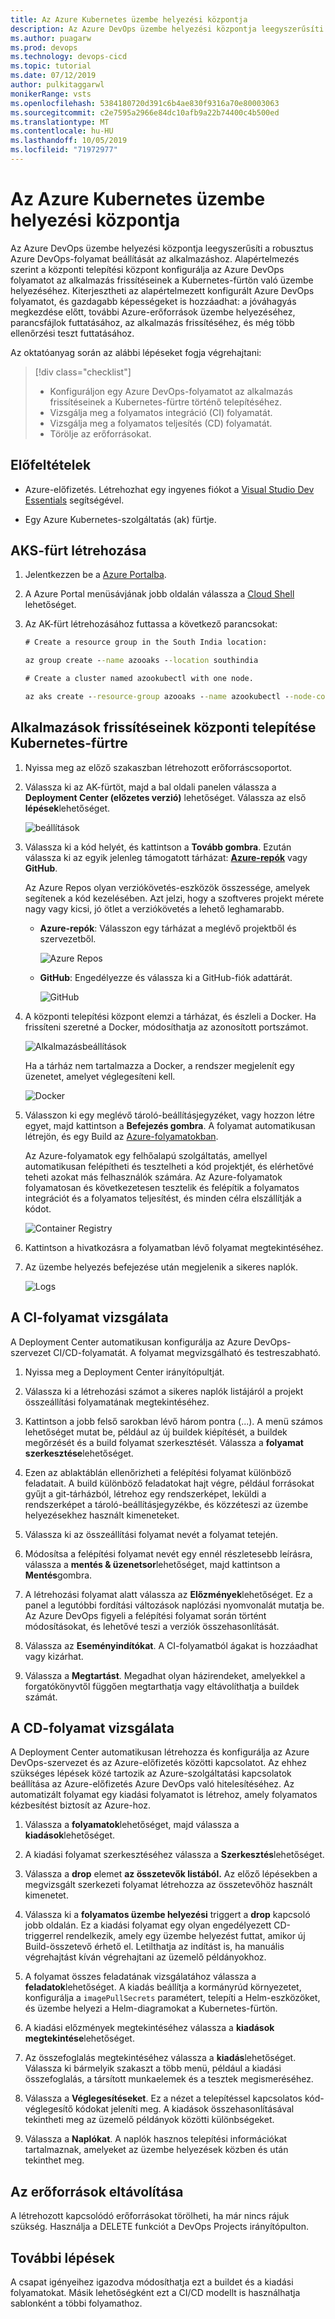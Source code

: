 ```yaml
---
title: Az Azure Kubernetes üzembe helyezési központja
description: Az Azure DevOps üzembe helyezési központja leegyszerűsíti a robusztus Azure DevOps-folyamat beállítását az alkalmazáshoz
ms.author: puagarw
ms.prod: devops
ms.technology: devops-cicd
ms.topic: tutorial
ms.date: 07/12/2019
author: pulkitaggarwl
monikerRange: vsts
ms.openlocfilehash: 5384180720d391c6b4ae830f9316a70e80003063
ms.sourcegitcommit: c2e7595a2966e84dc10afb9a22b74400c4b500ed
ms.translationtype: MT
ms.contentlocale: hu-HU
ms.lasthandoff: 10/05/2019
ms.locfileid: "71972977"
---
```

# <a name="deployment-center-for-azure-kubernetes"></a>Az Azure Kubernetes üzembe helyezési központja

Az Azure DevOps üzembe helyezési központja leegyszerűsíti a robusztus Azure DevOps-folyamat beállítását az alkalmazáshoz. Alapértelmezés szerint a központi telepítési központ konfigurálja az Azure DevOps folyamatot az alkalmazás frissítéseinek a Kubernetes-fürtön való üzembe helyezéséhez. Kiterjesztheti az alapértelmezett konfigurált Azure DevOps folyamatot, és gazdagabb képességeket is hozzáadhat: a jóváhagyás megkezdése előtt, további Azure-erőforrások üzembe helyezéséhez, parancsfájlok futtatásához, az alkalmazás frissítéséhez, és még több ellenőrzési teszt futtatásához.

Az oktatóanyag során az alábbi lépéseket fogja végrehajtani:

> [!div class="checklist"]
> * Konfiguráljon egy Azure DevOps-folyamatot az alkalmazás frissítéseinek a Kubernetes-fürtre történő telepítéséhez.
> * Vizsgálja meg a folyamatos integráció (CI) folyamatát.
> * Vizsgálja meg a folyamatos teljesítés (CD) folyamatát.
> * Törölje az erőforrásokat.

## <a name="prerequisites"></a>Előfeltételek

* Azure-előfizetés. Létrehozhat egy ingyenes fiókot a [Visual Studio Dev Essentials](https://visualstudio.microsoft.com/dev-essentials/) segítségével.

* Egy Azure Kubernetes-szolgáltatás (ak) fürtje.

## <a name="create-an-aks-cluster"></a>AKS-fürt létrehozása

1. Jelentkezzen be a [Azure Portalba](https://portal.azure.com/).

1. A Azure Portal menüsávjának jobb oldalán válassza a [Cloud Shell](https://docs.microsoft.com/azure/cloud-shell/overview) lehetőséget.

1. Az AK-fürt létrehozásához futtassa a következő parancsokat:

    ```cmd
    # Create a resource group in the South India location:

    az group create --name azooaks --location southindia

    # Create a cluster named azookubectl with one node.

    az aks create --resource-group azooaks --name azookubectl --node-count 1 --enable-addons monitoring --generate-ssh-keys
    ```

## <a name="deploy-application-updates-to-a-kubernetes-cluster"></a>Alkalmazások frissítéseinek központi telepítése Kubernetes-fürtre

1. Nyissa meg az előző szakaszban létrehozott erőforráscsoportot.

1. Válassza ki az AK-fürtöt, majd a bal oldali panelen válassza a **Deployment Center (előzetes verzió)** lehetőséget. Válassza az első **lépések**lehetőséget.

   ![beállítások](media/deployment-center-launcher/settings.png)

1. Válassza ki a kód helyét, és kattintson a **Tovább gombra**. Ezután válassza ki az egyik jelenleg támogatott tárházat: **[Azure-repók](https://docs.microsoft.com/azure/devops/repos/index?view=azure-devops)** vagy **GitHub**.

    Az Azure Repos olyan verziókövetés-eszközök összessége, amelyek segítenek a kód kezelésében. Azt jelzi, hogy a szoftveres projekt mérete nagy vagy kicsi, jó ötlet a verziókövetés a lehető leghamarabb.

    - **Azure-repók**: Válasszon egy tárházat a meglévő projektből és szervezetből.

        ![Azure Repos](media/deployment-center-launcher/azure-repos.gif)

    - **GitHub**: Engedélyezze és válassza ki a GitHub-fiók adattárát.

        ![GitHub](media/deployment-center-launcher/github.gif)


1. A központi telepítési központ elemzi a tárházat, és észleli a Docker. Ha frissíteni szeretné a Docker, módosíthatja az azonosított portszámot.

    ![Alkalmazásbeállítások](media/deployment-center-launcher/application-settings.png)

    Ha a tárház nem tartalmazza a Docker, a rendszer megjelenít egy üzenetet, amelyet véglegesíteni kell.

    ![Docker](media/deployment-center-launcher/dockerfile.png)

1. Válasszon ki egy meglévő tároló-beállításjegyzéket, vagy hozzon létre egyet, majd kattintson a **Befejezés gombra**. A folyamat automatikusan létrejön, és egy Build az [Azure-folyamatokban](https://docs.microsoft.com/azure/devops/pipelines/index?view=azure-devops).

    Az Azure-folyamatok egy felhőalapú szolgáltatás, amellyel automatikusan felépítheti és tesztelheti a kód projektjét, és elérhetővé teheti azokat más felhasználók számára. Az Azure-folyamatok folyamatosan és következetesen tesztelik és felépítik a folyamatos integrációt és a folyamatos teljesítést, és minden célra elszállítják a kódot.

    ![Container Registry](media/deployment-center-launcher/container-registry.png)

1. Kattintson a hivatkozásra a folyamatban lévő folyamat megtekintéséhez.

1. Az üzembe helyezés befejezése után megjelenik a sikeres naplók.

    ![Logs](media/deployment-center-launcher/logs.png)

## <a name="examine-the-ci-pipeline"></a>A CI-folyamat vizsgálata

A Deployment Center automatikusan konfigurálja az Azure DevOps-szervezet CI/CD-folyamatát. A folyamat megvizsgálható és testreszabható.

1. Nyissa meg a Deployment Center irányítópultját.  

1. Válassza ki a létrehozási számot a sikeres naplók listájáról a projekt összeállítási folyamatának megtekintéséhez.

1. Kattintson a jobb felső sarokban lévő három pontra (...). A menü számos lehetőséget mutat be, például az új buildek kiépítését, a buildek megőrzését és a build folyamat szerkesztését. Válassza a **folyamat szerkesztése**lehetőséget. 

1. Ezen az ablaktáblán ellenőrizheti a felépítési folyamat különböző feladatait. A build különböző feladatokat hajt végre, például forrásokat gyűjt a git-tárházból, létrehoz egy rendszerképet, leküldi a rendszerképet a tároló-beállításjegyzékbe, és közzéteszi az üzembe helyezésekhez használt kimeneteket.

1. Válassza ki az összeállítási folyamat nevét a folyamat tetején.

1. Módosítsa a felépítési folyamat nevét egy ennél részletesebb leírásra, válassza a **mentés & üzenetsor**lehetőséget, majd kattintson a **Mentés**gombra.

1. A létrehozási folyamat alatt válassza az **Előzmények**lehetőséget. Ez a panel a legutóbbi fordítási változások naplózási nyomvonalát mutatja be. Az Azure DevOps figyeli a felépítési folyamat során történt módosításokat, és lehetővé teszi a verziók összehasonlítását.

1. Válassza az **Eseményindítókat**. A CI-folyamatból ágakat is hozzáadhat vagy kizárhat.

1. Válassza a **Megtartást**. Megadhat olyan házirendeket, amelyekkel a forgatókönyvtől függően megtarthatja vagy eltávolíthatja a buildek számát.

## <a name="examine-the-cd-pipeline"></a>A CD-folyamat vizsgálata

A Deployment Center automatikusan létrehozza és konfigurálja az Azure DevOps-szervezet és az Azure-előfizetés közötti kapcsolatot. Az ehhez szükséges lépések közé tartozik az Azure-szolgáltatási kapcsolatok beállítása az Azure-előfizetés Azure DevOps való hitelesítéséhez. Az automatizált folyamat egy kiadási folyamatot is létrehoz, amely folyamatos kézbesítést biztosít az Azure-hoz.

1. Válassza a **folyamatok**lehetőséget, majd válassza a **kiadások**lehetőséget.

1. A kiadási folyamat szerkesztéséhez válassza a **Szerkesztés**lehetőséget.

1. Válassza a **drop** elemet **az összetevők listából.** Az előző lépésekben a megvizsgált szerkezeti folyamat létrehozza az összetevőhöz használt kimenetet. 

1. Válassza ki a **folyamatos üzembe helyezési** triggert a **drop** kapcsoló jobb oldalán. Ez a kiadási folyamat egy olyan engedélyezett CD-triggerrel rendelkezik, amely egy üzembe helyezést futtat, amikor új Build-összetevő érhető el. Letilthatja az indítást is, ha manuális végrehajtást kíván végrehajtani az üzemelő példányokhoz.

1. A folyamat összes feladatának vizsgálatához válassza a **feladatok**lehetőséget. A kiadás beállítja a kormányrúd környezetet, konfigurálja a `imagePullSecrets` paramétert, telepíti a Helm-eszközöket, és üzembe helyezi a Helm-diagramokat a Kubernetes-fürtön.

1. A kiadási előzmények megtekintéséhez válassza a **kiadások megtekintése**lehetőséget.

1. Az összefoglalás megtekintéséhez válassza a **kiadás**lehetőséget. Válassza ki bármelyik szakaszt a több menü, például a kiadási összefoglalás, a társított munkaelemek és a tesztek megismeréséhez. 

1. Válassza a **Véglegesítéseket**. Ez a nézet a telepítéssel kapcsolatos kód-véglegesítő kódokat jeleníti meg. A kiadások összehasonlításával tekintheti meg az üzemelő példányok közötti különbségeket.

1. Válassza a **Naplókat**. A naplók hasznos telepítési információkat tartalmaznak, amelyeket az üzembe helyezések közben és után tekinthet meg.

## <a name="clean-up-resources"></a>Az erőforrások eltávolítása

A létrehozott kapcsolódó erőforrásokat törölheti, ha már nincs rájuk szükség. Használja a DELETE funkciót a DevOps Projects irányítópulton.

## <a name="next-steps"></a>További lépések

A csapat igényeihez igazodva módosíthatja ezt a buildet és a kiadási folyamatokat. Másik lehetőségként ezt a CI/CD modellt is használhatja sablonként a többi folyamathoz.
